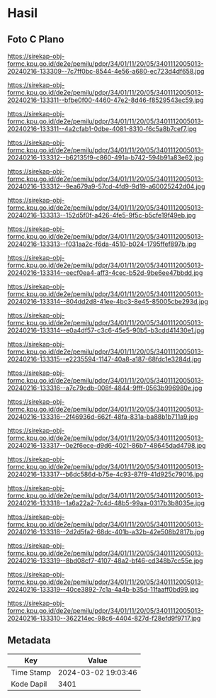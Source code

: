 # Hasil

## Foto C Plano

https://sirekap-obj-formc.kpu.go.id/de2e/pemilu/pdpr/34/01/11/20/05/3401112005013-20240216-133309--7c7ff0bc-8544-4e56-a680-ec723d4df658.jpg

https://sirekap-obj-formc.kpu.go.id/de2e/pemilu/pdpr/34/01/11/20/05/3401112005013-20240216-133311--bfbe0f00-4460-47e2-8d46-f8529543ec59.jpg

https://sirekap-obj-formc.kpu.go.id/de2e/pemilu/pdpr/34/01/11/20/05/3401112005013-20240216-133311--4a2cfab1-0dbe-4081-8310-f6c5a8b7cef7.jpg

https://sirekap-obj-formc.kpu.go.id/de2e/pemilu/pdpr/34/01/11/20/05/3401112005013-20240216-133312--b62135f9-c860-491a-b742-594b91a83e62.jpg

https://sirekap-obj-formc.kpu.go.id/de2e/pemilu/pdpr/34/01/11/20/05/3401112005013-20240216-133312--9ea679a9-57cd-4fd9-9d19-a60025242d04.jpg

https://sirekap-obj-formc.kpu.go.id/de2e/pemilu/pdpr/34/01/11/20/05/3401112005013-20240216-133313--152d5f0f-a426-4fe5-9f5c-b5cfe19f49eb.jpg

https://sirekap-obj-formc.kpu.go.id/de2e/pemilu/pdpr/34/01/11/20/05/3401112005013-20240216-133313--f031aa2c-f6da-4510-b024-1795ffef897b.jpg

https://sirekap-obj-formc.kpu.go.id/de2e/pemilu/pdpr/34/01/11/20/05/3401112005013-20240216-133314--eecf0ea4-aff3-4cec-b52d-9be6ee47bbdd.jpg

https://sirekap-obj-formc.kpu.go.id/de2e/pemilu/pdpr/34/01/11/20/05/3401112005013-20240216-133314--804dd2d8-41ee-4bc3-8e45-85005cbe293d.jpg

https://sirekap-obj-formc.kpu.go.id/de2e/pemilu/pdpr/34/01/11/20/05/3401112005013-20240216-133314--e0a4df57-c3c6-45e5-90b5-b3cdd41430e1.jpg

https://sirekap-obj-formc.kpu.go.id/de2e/pemilu/pdpr/34/01/11/20/05/3401112005013-20240216-133315--e2235594-1147-40a8-a187-68fdc1e3284d.jpg

https://sirekap-obj-formc.kpu.go.id/de2e/pemilu/pdpr/34/01/11/20/05/3401112005013-20240216-133316--a7c79cdb-008f-4844-9fff-0563b996980e.jpg

https://sirekap-obj-formc.kpu.go.id/de2e/pemilu/pdpr/34/01/11/20/05/3401112005013-20240216-133316--2f46936d-662f-48fa-831a-ba88b1b711a9.jpg

https://sirekap-obj-formc.kpu.go.id/de2e/pemilu/pdpr/34/01/11/20/05/3401112005013-20240216-133317--0e2f6ece-d9d6-4021-86b7-48645dad4798.jpg

https://sirekap-obj-formc.kpu.go.id/de2e/pemilu/pdpr/34/01/11/20/05/3401112005013-20240216-133317--b6dc586d-b75e-4c93-87f9-41d925c79016.jpg

https://sirekap-obj-formc.kpu.go.id/de2e/pemilu/pdpr/34/01/11/20/05/3401112005013-20240216-133318--1a6a22a2-7c4d-48b5-99aa-0317b3b8035e.jpg

https://sirekap-obj-formc.kpu.go.id/de2e/pemilu/pdpr/34/01/11/20/05/3401112005013-20240216-133318--2d2d5fa2-68dc-401b-a32b-42e508b2817b.jpg

https://sirekap-obj-formc.kpu.go.id/de2e/pemilu/pdpr/34/01/11/20/05/3401112005013-20240216-133319--8bd08cf7-4107-48a2-bf46-cd348b7cc55e.jpg

https://sirekap-obj-formc.kpu.go.id/de2e/pemilu/pdpr/34/01/11/20/05/3401112005013-20240216-133319--40ce3892-7c1a-4a4b-b35d-11faaff0bd99.jpg

https://sirekap-obj-formc.kpu.go.id/de2e/pemilu/pdpr/34/01/11/20/05/3401112005013-20240216-133310--362214ec-98c6-4404-827d-f28efd9f9717.jpg


## Metadata

| Key        | Value               |
| ---------- | ------------------- |
| Time Stamp | 2024-03-02 19:03:46 |
| Kode Dapil | 3401                |




